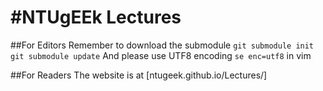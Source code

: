 #NTUgEEk Lectures
================
##For Editors
Remember to download the submodule
`git submodule init
git submodule update`
And please use UTF8 encoding
`se enc=utf8` in vim

##For Readers
The website is at [ntugeek.github.io/Lectures/]

